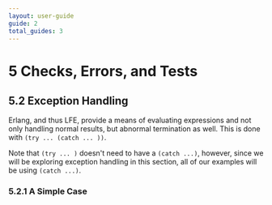 ```yaml
---
layout: user-guide
guide: 2
total_guides: 3
---
```

#  5 Checks, Errors, and Tests

## 5.2 Exception Handling

Erlang, and thus LFE, provide a means of evaluating expressions and not only
handling normal results, but abnormal termination as well. This is done with
```(try ... (catch ... ))```.

Note that ```(try ... )``` doesn't need to have a ```(catch ...)```, however,
since we will be exploring exception handling in this section, all of our
examples will be using ```(catch ...)```.

### 5.2.1 A Simple Case


